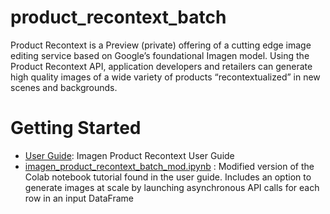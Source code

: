 # product_recontext_batch

Product Recontext is a Preview (private) offering of a cutting edge image editing service based on Google’s foundational Imagen model. Using the Product Recontext API, application developers and retailers can generate high quality images of a wide variety of products “recontextualized” in new scenes and backgrounds.

# Getting Started

* [User Guide](./user-guide/Imagen%20Product%20Recontext%20User%20Guide%20%5BExternal%5D.pdf): Imagen Product Recontext User Guide 
* [imagen_product_recontext_batch_mod.ipynb](./notebooks/imagen_product_recontext_batch_mod.ipynb) : Modified version of the Colab notebook tutorial found in the user guide. Includes an option to generate images at scale by launching asynchronous API calls for each row in an input DataFrame
